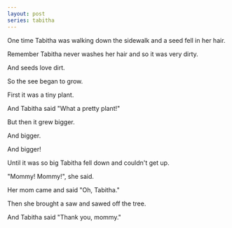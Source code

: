 ```yaml
---
layout: post
series: tabitha
---
```

One time Tabitha was walking down the sidewalk and a seed fell in her hair.

Remember Tabitha never washes her hair and so it was very dirty.

And seeds love dirt.

So the see began to grow.

First it was a tiny plant.

And Tabitha said "What a pretty plant!"

But then it grew bigger.

And bigger.

And bigger!

Until it was so big Tabitha fell down and couldn't get up.

"Mommy! Mommy!", she said.

Her mom came and said "Oh, Tabitha."

Then she brought a saw and <chir chir chir chir> sawed off the tree.

And Tabitha said "Thank you, mommy."

